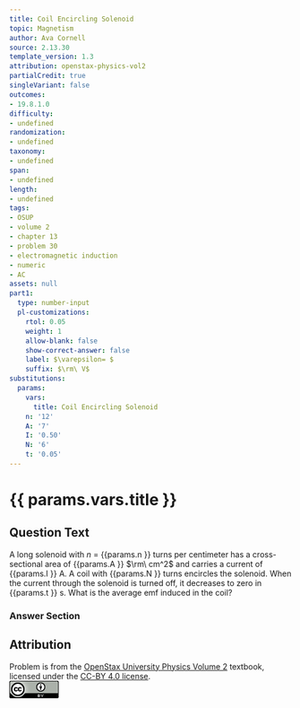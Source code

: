 ```yaml
---
title: Coil Encircling Solenoid
topic: Magnetism
author: Ava Cornell
source: 2.13.30
template_version: 1.3
attribution: openstax-physics-vol2
partialCredit: true
singleVariant: false
outcomes:
- 19.8.1.0
difficulty:
- undefined
randomization:
- undefined
taxonomy:
- undefined
span:
- undefined
length:
- undefined
tags:
- OSUP
- volume 2
- chapter 13
- problem 30
- electromagnetic induction
- numeric
- AC
assets: null
part1:
  type: number-input
  pl-customizations:
    rtol: 0.05
    weight: 1
    allow-blank: false
    show-correct-answer: false
    label: $\varepsilon= $
    suffix: $\rm\ V$
substitutions:
  params:
    vars:
      title: Coil Encircling Solenoid
    n: '12'
    A: '7'
    I: '0.50'
    N: '6'
    t: '0.05'
---
```

# {{ params.vars.title }}

## Question Text

A long solenoid with $n$ = {{params.n }} turns per centimeter has a cross-sectional area of {{params.A }} $\rm\ cm^2$ and carries a current of {{params.I }} $\textrm{A}$. A coil with {{params.N }} turns encircles the solenoid. When the current through the solenoid is turned off, it decreases to zero in {{params.t }} $\textrm{ s}$. What is the average emf induced in the coil?

### Answer Section

## Attribution

Problem is from the [OpenStax University Physics Volume 2](https://openstax.org/details/books/university-physics-volume-2) textbook, licensed under the [CC-BY 4.0 license](https://creativecommons.org/licenses/by/4.0/).<br>![Image representing the Creative Commons 4.0 BY license.](https://raw.githubusercontent.com/firasm/bits/master/by.png)